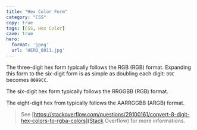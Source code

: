 ```yaml
---
title: "Hex Color Form"
category: "CSS"
copy: true
tags: [CSS, Hex Color]
cave: true
hero:
  format: 'jpeg'
  url: 'HERO_0011.jpg'
---
```

The three-digit hex form typically follows the RGB (RGB) format. Expanding this form to the six-digit form is as simple as doubling each digit: `09C` becomes `0099CC`.

The six-digit hex form typically follows the RRGGBB (RGB) format.

The eight-digit hex from typically follows the AARRGGBB (ARGB) format.

>See [https://stackoverflow.com/questions/29100161/convert-8-digit-hex-colors-to-rgba-colors](Stack Overflow) for more informations.
